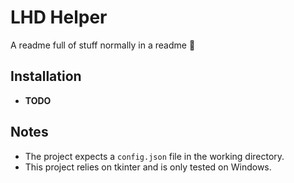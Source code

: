 # LHD Helper

A readme full of stuff normally in a readme 🎈

## Installation

- **TODO**

## Notes

- The project expects a `config.json` file in the working directory.
- This project relies on tkinter and is only tested on Windows.
